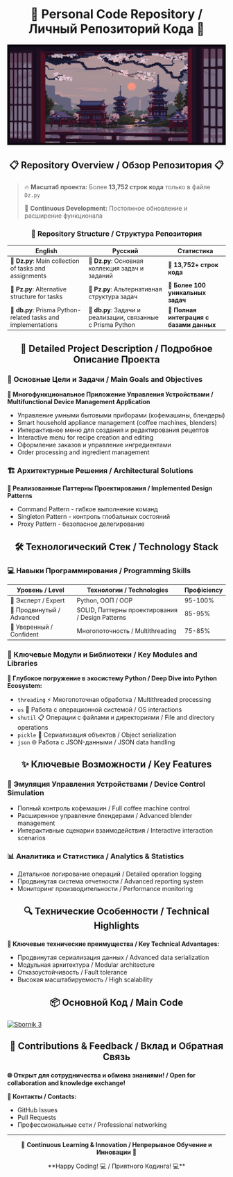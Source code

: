 <h1 align="center">🚀 Personal Code Repository / Личный Репозиторий Кода 🚀</h1>

![Header](https://github.com/Stervar/Stervar/blob/main/assets/f53336607ee8c6478f25d2665d7d5c3b.gif)

## <p align="center">📋 Repository Overview / Обзор Репозитория 📋</p>

> 🔥 **Масштаб проекта:** Более **13,752 строк кода** только в файле `Dz.py`
> 
> 🚀 **Continuous Development:** Постоянное обновление и расширение функционала

### <p align="center">📂 Repository Structure / Структура Репозитория</p>

| English | Русский | Статистика |
|---------|---------|------------|
| **📑 Dz.py**: Main collection of tasks and assignments | **📑 Dz.py**: Основная коллекция задач и заданий | **🔢 13,752+ строк кода** |
| **📑 Pz.py**: Alternative structure for tasks | **📑 Pz.py**: Альтернативная структура задач | **🧩 Более 100 уникальных задач** |
| **📑 db.py**: Prisma Python-related tasks and implementations | **📑 db.py**: Задачи и реализации, связанные с Prisma Python | **💾 Полная интеграция с базами данных** |

## <p align="center">📝 Detailed Project Description / Подробное Описание Проекта</p>

### 🎯 Основные Цели и Задачи / Main Goals and Objectives

**🤖 Многофункциональное Приложение Управления Устройствами / Multifunctional Device Management Application**
- Управление умными бытовыми приборами (кофемашины, блендеры)
- Smart household appliance management (coffee machines, blenders)
- Интерактивное меню для создания и редактирования рецептов
- Interactive menu for recipe creation and editing
- Оформление заказов и управление ингредиентами
- Order processing and ingredient management

### 🏗 Архитектурные Решения / Architectural Solutions

**🧩 Реализованные Паттерны Проектирования / Implemented Design Patterns**
- Command Pattern - гибкое выполнение команд
- Singleton Pattern - контроль глобальных состояний
- Proxy Pattern - безопасное делегирование

## <p align="center">🛠 Технологический Стек / Technology Stack</p>

### 💻 Навыки Программирования / Programming Skills

| Уровень / Level | Технологии / Technologies | Профiciency |
|-----------------|---------------------------|-------------|
| 🥇 Эксперт / Expert | Python, ООП / OOP | 95-100% |
| 🥈 Продвинутый / Advanced | SOLID, Паттерны проектирования / Design Patterns | 85-95% |
| 🥉 Уверенный / Confident | Многопоточность / Multithreading | 75-85% |

### 🔧 Ключевые Модули и Библиотеки / Key Modules and Libraries

**🔬 Глубокое погружение в экосистему Python / Deep Dive into Python Ecosystem:**
- `threading` ⚡ Многопоточная обработка / Multithreaded processing
- `os` 📂 Работа с операционной системой / OS interactions
- `shutil` 📋 Операции с файлами и директориями / File and directory operations
- `pickle` 💾 Сериализация объектов / Object serialization
- `json` 🌐 Работа с JSON-данными / JSON data handling

## <p align="center">✨ Ключевые Возможности / Key Features</p>

### 🤖 Эмуляция Управления Устройствами / Device Control Simulation
- Полный контроль кофемашин / Full coffee machine control
- Расширенное управление блендерами / Advanced blender management
- Интерактивные сценарии взаимодействия / Interactive interaction scenarios

### 📊 Аналитика и Статистика / Analytics & Statistics
- Детальное логирование операций / Detailed operation logging
- Продвинутая система отчетности / Advanced reporting system
- Мониторинг производительности / Performance monitoring

## <p align="center">🔍 Технические Особенности / Technical Highlights</p>

**🔬 Ключевые технические преимущества / Key Technical Advantages:**
- Продвинутая сериализация данных / Advanced data serialization
- Модульная архитектура / Modular architecture
- Отказоустойчивость / Fault tolerance
- Высокая масштабируемость / High scalability

## <p align="center">📦 Основной Код / Main Code</p>

<a href="https://github.com/Stervar/Sbornik-3">
    <img src="https://img.shields.io/badge/Sbornik--3-View%20Code-blue?style=for-the-badge&logo=github&logoColor=white" alt="Sbornik 3">
</a>

## <p align="center">🤝 Contributions & Feedback / Вклад и Обратная Связь</p>

**🌐 Открыт для сотрудничества и обмена знаниями! / Open for collaboration and knowledge exchange!**

**💌 Контакты / Contacts:**
- GitHub Issues
- Pull Requests
- Профессиональные сети / Professional networking

---

<p align="center">
🚀 <b>Continuous Learning & Innovation / Непрерывное Обучение и Инновации</b> 🚀
</p>

<p align="center">
**Happy Coding! 💻 / Приятного Кодинга! 💻**
</p>
